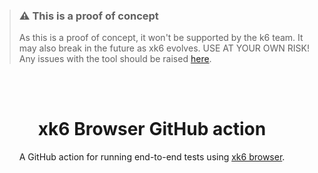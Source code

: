 > ### ⚠️ This is a proof of concept
>
> As this is a proof of concept, it won't be supported by the k6 team.
> It may also break in the future as xk6 evolves. USE AT YOUR OWN RISK!
> Any issues with the tool should be raised [here](https://github.com/grafana/xk6-browser-github-action/issues).

</br>
</br>

<div align="center">

# xk6 Browser GitHub action
A GitHub action for running end-to-end tests using [xk6 browser](https://github.com/grafana/xk6-browser).

</div>